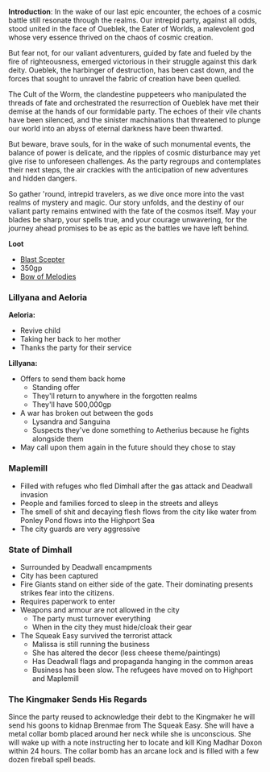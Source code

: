 **Introduction**:
In the wake of our last epic encounter, the echoes of a cosmic battle still resonate through the realms. Our intrepid party, against all odds, stood united in the face of Oueblek, the Eater of Worlds, a malevolent god whose very essence thrived on the chaos of cosmic creation.

But fear not, for our valiant adventurers, guided by fate and fueled by the fire of righteousness, emerged victorious in their struggle against this dark deity. Oueblek, the harbinger of destruction, has been cast down, and the forces that sought to unravel the fabric of creation have been quelled.

The Cult of the Worm, the clandestine puppeteers who manipulated the threads of fate and orchestrated the resurrection of Oueblek have met their demise at the hands of our formidable party. The echoes of their vile chants have been silenced, and the sinister machinations that threatened to plunge our world into an abyss of eternal darkness have been thwarted.

But beware, brave souls, for in the wake of such monumental events, the balance of power is delicate, and the ripples of cosmic disturbance may yet give rise to unforeseen challenges. As the party regroups and contemplates their next steps, the air crackles with the anticipation of new adventures and hidden dangers.

So gather 'round, intrepid travelers, as we dive once more into the vast realms of mystery and magic. Our story unfolds, and the destiny of our valiant party remains entwined with the fate of the cosmos itself. May your blades be sharp, your spells true, and your courage unwavering, for the journey ahead promises to be as epic as the battles we have left behind.

**Loot**
- [Blast Scepter](https://5e.tools/items.html#blast%20scepter_wdmm)
- 350gp
- [Bow of Melodies](https://5e.tools/items.html#bow%20of%20melodies_bmt)

### Lillyana and Aeloria

**Aeloria:**
- Revive child
- Taking her back to her mother
- Thanks the party for their service

**Lillyana:**
- Offers to send them back home
	- Standing offer
	- They'll return to anywhere in the forgotten realms
	- They'll have 500,000gp
- A war has broken out between the gods
	- Lysandra and Sanguina
	- Suspects they've done something to Aetherius because he fights alongside them
- May call upon them again in the future should they chose to stay

### Maplemill

- Filled with refuges who fled Dimhall after the gas attack and Deadwall invasion
- People and families forced to sleep in the streets and alleys
- The smell of shit and decaying flesh flows from the city like water from Ponley Pond flows into the Highport Sea
- The city guards are very aggressive 

### State of Dimhall

- Surrounded by Deadwall encampments
- City has been captured
- Fire Giants stand on either side of the gate. Their dominating presents strikes fear into the citizens.
- Requires paperwork to enter
- Weapons and armour are not allowed in the city
	- The party must turnover everything
	- When in the city they must hide/cloak their gear
- The Squeak Easy survived the terrorist attack
	- Malissa is still running the business
	- She has altered the decor (less cheese theme/paintings)
	- Has Deadwall flags and propaganda hanging in the common areas
	- Business has been slow. The refugees have moved on to Highport and Maplemill

### The Kingmaker Sends His Regards

Since the party reused to acknowledge their debt to the Kingmaker he will send his goons to kidnap Brenmae from The Squeak Easy. She will have a metal collar bomb placed around her neck while she is unconscious. She will wake up with a note instructing her to locate and kill King Madhar Doxon within 24 hours. The collar bomb has an arcane lock and is filled with a few dozen fireball spell beads.